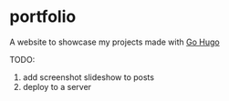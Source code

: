 # portfolio
A website to showcase my projects made with [Go Hugo](https://gohugo.io/)

TODO:
1. add screenshot slideshow to posts
2. deploy to a server
